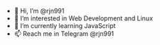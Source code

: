 - 👋 Hi, I’m @rjn991
- 👀 I’m interested in Web Development and Linux 
- 🌱 I’m currently learning JavaScript
- 📫 Reach me in Telegram @rjn991

